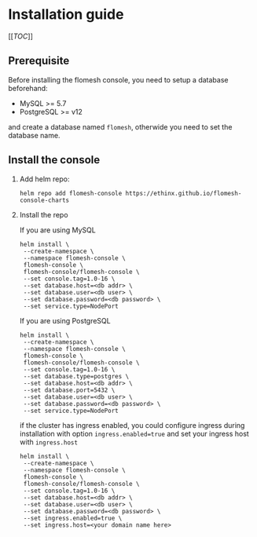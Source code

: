 # Installation guide

[[_TOC_]]

## Prerequisite

Before installing the flomesh console, you need to setup a database beforehand:

* MySQL >= 5.7
* PostgreSQL >= v12

and create a database named `flomesh`, otherwide you need to set the database name.

## Install the console

1. Add helm repo:

   ```
   helm repo add flomesh-console https://ethinx.github.io/flomesh-console-charts
   ```

2. Install the repo

   If you are using MySQL

   ```
   helm install \
   	--create-namespace \
   	--namespace flomesh-console \
   	flomesh-console \
   	flomesh-console/flomesh-console \
   	--set console.tag=1.0-16 \
   	--set database.host=<db addr> \
   	--set database.user=<db user> \
   	--set database.password=<db password> \
   	--set service.type=NodePort
   ```

   If you are using PostgreSQL

   ```
   helm install \
   	--create-namespace \
   	--namespace flomesh-console \
   	flomesh-console \
   	flomesh-console/flomesh-console \
   	--set console.tag=1.0-16 \
   	--set database.type=postgres \
   	--set database.host=<db addr> \
   	--set database.port=5432 \
   	--set database.user=<db user> \
   	--set database.password=<db password> \
   	--set service.type=NodePort
   ```

   if the cluster has ingress enabled, you could configure ingress during installation with option `ingress.enabled=true` and set your ingress host with `ingress.host`
   ```
   helm install \
   	--create-namespace \
   	--namespace flomesh-console \
   	flomesh-console \
   	flomesh-console/flomesh-console \
   	--set console.tag=1.0-16 \
   	--set database.host=<db addr> \
   	--set database.user=<db user> \
   	--set database.password=<db password> \
   	--set ingress.enabled=true \
   	--set ingress.host=<your domain name here>
   ```

